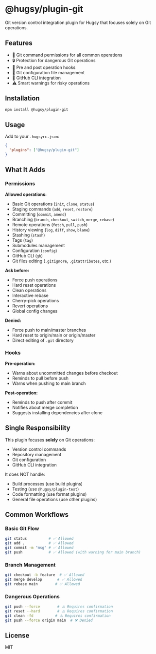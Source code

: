 # @hugsy/plugin-git

Git version control integration plugin for Hugsy that focuses solely on Git operations.

## Features

- 📝 Git command permissions for all common operations
- 🔒 Protection for dangerous Git operations
- 🎣 Pre and post operation hooks
- 📂 Git configuration file management
- 🐙 GitHub CLI integration
- ⚠️ Smart warnings for risky operations

## Installation

```bash
npm install @hugsy/plugin-git
```

## Usage

Add to your `.hugsyrc.json`:

```json
{
  "plugins": ["@hugsy/plugin-git"]
}
```

## What It Adds

### Permissions

**Allowed operations:**

- Basic Git operations (`init`, `clone`, `status`)
- Staging commands (`add`, `reset`, `restore`)
- Committing (`commit`, `amend`)
- Branching (`branch`, `checkout`, `switch`, `merge`, `rebase`)
- Remote operations (`fetch`, `pull`, `push`)
- History viewing (`log`, `diff`, `show`, `blame`)
- Stashing (`stash`)
- Tags (`tag`)
- Submodules management
- Configuration (`config`)
- GitHub CLI (`gh`)
- Git files editing (`.gitignore`, `.gitattributes`, etc.)

**Ask before:**

- Force push operations
- Hard reset operations
- Clean operations
- Interactive rebase
- Cherry-pick operations
- Revert operations
- Global config changes

**Denied:**

- Force push to main/master branches
- Hard reset to origin/main or origin/master
- Direct editing of `.git` directory

### Hooks

**Pre-operation:**

- Warns about uncommitted changes before checkout
- Reminds to pull before push
- Warns when pushing to main branch

**Post-operation:**

- Reminds to push after commit
- Notifies about merge completion
- Suggests installing dependencies after clone

## Single Responsibility

This plugin focuses **solely** on Git operations:

- Version control commands
- Repository management
- Git configuration
- GitHub CLI integration

It does NOT handle:

- Build processes (use build plugins)
- Testing (use `@hugsy/plugin-test`)
- Code formatting (use format plugins)
- General file operations (use other plugins)

## Common Workflows

### Basic Git Flow

```bash
git status          # ✅ Allowed
git add .           # ✅ Allowed
git commit -m "msg" # ✅ Allowed
git push            # ✅ Allowed (with warning for main branch)
```

### Branch Management

```bash
git checkout -b feature  # ✅ Allowed
git merge develop       # ✅ Allowed
git rebase main        # ✅ Allowed
```

### Dangerous Operations

```bash
git push --force        # ⚠️ Requires confirmation
git reset --hard        # ⚠️ Requires confirmation
git clean -fd          # ⚠️ Requires confirmation
git push --force origin main  # ❌ Denied
```

## License

MIT
